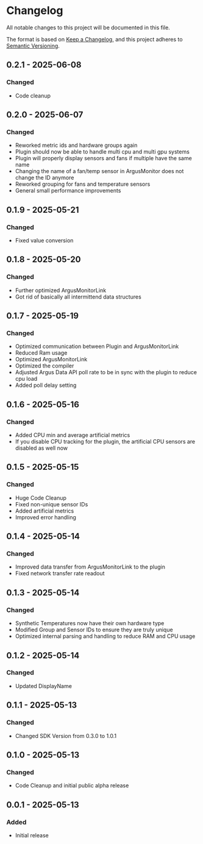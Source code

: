 # Changelog

All notable changes to this project will be documented in this file.

The format is based on [Keep a Changelog](https://keepachangelog.com/en/1.0.0/),
and this project adheres to [Semantic Versioning](https://semver.org/spec/v2.0.0.html).


## 0.2.1 - 2025-06-08

### Changed

- Code cleanup

## 0.2.0 - 2025-06-07

### Changed

- Reworked metric ids and hardware groups again
- Plugin should now be able to handle multi cpu and multi gpu systems
- Plugin will properly display sensors and fans if multiple have the same name
- Changing the name of a fan/temp sensor in ArgusMonitor does not change the ID anymore
- Reworked grouping for fans and temperature sensors
- General small performance improvements

## 0.1.9 - 2025-05-21

### Changed

- Fixed value conversion

## 0.1.8 - 2025-05-20

### Changed

- Further optimized ArgusMonitorLink
- Got rid of basically all intermittend data structures

## 0.1.7 - 2025-05-19

### Changed

- Optimized communication between Plugin and ArgusMonitorLink
- Reduced Ram usage
- Optimized ArgusMonitorLink
- Optimized the compiler
- Adjusted Argus Data API poll rate to be in sync with the plugin to reduce cpu load
- Added poll delay setting

## 0.1.6 - 2025-05-16

### Changed

- Added CPU min and average artificial metrics
- If you disable CPU tracking for the plugin, the artificial CPU sensors are disabled as well now

## 0.1.5 - 2025-05-15

### Changed

- Huge Code Cleanup
- Fixed non-unique sensor IDs
- Added artificial metrics
- Improved error handling

## 0.1.4 - 2025-05-14

### Changed

- Improved data transfer from ArgusMonitorLink to the plugin
- Fixed network transfer rate readout

## 0.1.3 - 2025-05-14

### Changed

- Synthetic Temperatures now have their own hardware type
- Modified Group and Sensor IDs to ensure they are truly unique
- Optimized internal parsing and handling to reduce RAM and CPU usage

## 0.1.2 - 2025-05-14

### Changed

- Updated DisplayName

## 0.1.1 - 2025-05-13

### Changed

- Changed SDK Version from 0.3.0 to 1.0.1

## 0.1.0 - 2025-05-13

### Changed

- Code Cleanup and initial public alpha release

## 0.0.1 - 2025-05-13

### Added

- Initial release
